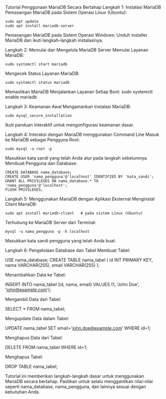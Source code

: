
  Tutorial Penggunaan MariaDB Secara Bertahap
  Langkah 1: Instalasi MariaDB
  Pemasangan MariaDB pada Sistem Operasi Linux (Ubuntu):

    sudo apt update
    sudo apt install mariadb-server

 Pemasangan MariaDB pada Sistem Operasi Windows:
 Unduh installer MariaDB dan ikuti langkah-langkah instalasinya.

 Langkah 2: Memulai dan Mengelola MariaDB Server
 Memulai Layanan MariaDB:

    sudo systemctl start mariadb

 Mengecek Status Layanan MariaDB:
   
    sudo systemctl status mariadb

Memastikan MariaDB Menjalankan Layanan Setiap Boot:
    sudo systemctl enable mariadb

Langkah 3: Keamanan Awal
Mengamankan Instalasi MariaDB:
 
    sudo mysql_secure_installation

Ikuti panduan interaktif untuk mengonfigurasi keamanan dasar.

Langkah 4: Interaksi dengan MariaDB menggunakan Command Line
Masuk ke MariaDB sebagai Pengguna Root:
 
    sudo mysql -u root -p

Masukkan kata sandi yang telah Anda atur pada langkah sebelumnya.
Membuat Pengguna dan Database:
  
    CREATE DATABASE nama_database;
    CREATE USER 'nama_pengguna'@'localhost' IDENTIFIED BY 'kata_sandi';
    GRANT ALL PRIVILEGES ON nama_database.* TO 'nama_pengguna'@'localhost';
    FLUSH PRIVILEGES;

Langkah 5: Menggunakan MariaDB dengan Aplikasi Eksternal
Menginstal Client MariaDB:
   
    sudo apt install mariadb-client   # pada sistem Linux (Ubuntu)

Terhubung ke MariaDB Server dari Terminal:
   
    mysql -u nama_pengguna -p -h localhost

Masukkan kata sandi pengguna yang telah Anda buat.

Langkah 6: Pengelolaan Database dan Tabel
Membuat Tabel:
  
   USE nama_database;
   CREATE TABLE nama_tabel (
   id INT PRIMARY KEY,
   nama VARCHAR(255),
   email VARCHAR(255)
 );

Menambahkan Data ke Tabel:
 
   INSERT INTO nama_tabel (id, nama, email) VALUES (1, 'John Doe', 'john@example.com');

Mengambil Data dari Tabel:
 
   SELECT * FROM nama_tabel;

Mengupdate Data dalam Tabel:
 
   UPDATE nama_tabel SET email='john.doe@example.com' WHERE id=1;

Menghapus Data dari Tabel:
 
   DELETE FROM nama_tabel WHERE id=1;

Menghapus Tabel:
 
   DROP TABLE nama_tabel;

Tutorial ini memberikan langkah-langkah dasar untuk menggunakan MariaDB secara bertahap. Pastikan untuk selalu menggantikan nilai-nilai seperti nama_database, nama_pengguna, dan lainnya sesuai dengan kebutuhan Anda.





